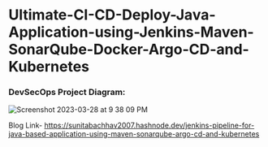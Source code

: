 # Ultimate-CI-CD-Deploy-Java-Application-using-Jenkins-Maven-SonarQube-Docker-Argo-CD-and-Kubernetes 

### DevSecOps Project Diagram:
![Screenshot 2023-03-28 at 9 38 09 PM](https://user-images.githubusercontent.com/43399466/228301952-abc02ca2-9942-4a67-8293-f76647b6f9d8.png)

Blog Link- https://sunitabachhav2007.hashnode.dev/jenkins-pipeline-for-java-based-application-using-maven-sonarqube-argo-cd-and-kubernetes



